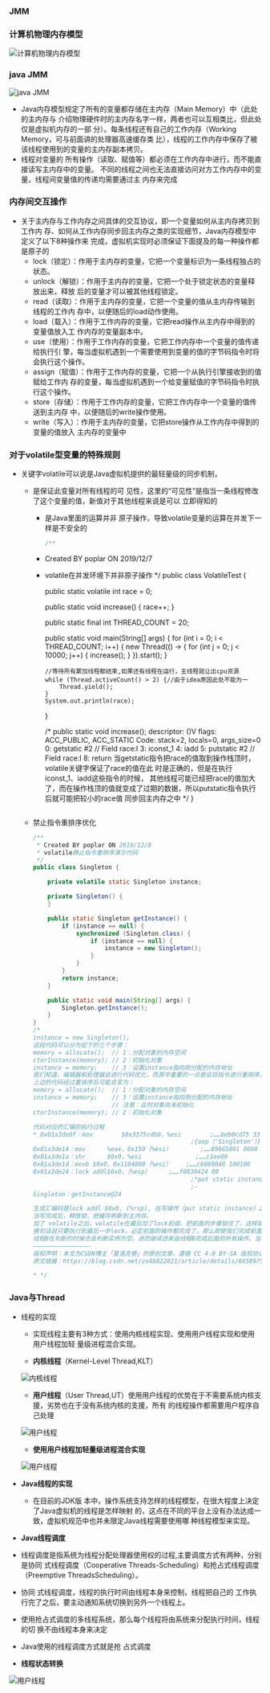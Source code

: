 ### JMM

### 计算机物理内存模型

![计算机物理内存模型](./images/compute_jmm.png)

### java JMM
![java JMM](./images/java_jmm.png)

- Java内存模型规定了所有的变量都存储在主内存（Main Memory）中（此处的主内存与 介绍物理硬件时的主内存名字一样，两者也可以互相类比，但此处仅是虚拟机内存的一部 分）。每条线程还有自己的工作内存（Working Memory，可与前面讲的处理器高速缓存类 比），线程的工作内存中保存了被该线程使用到的变量的主内存副本拷贝。
- 线程对变量的 所有操作（读取、赋值等）都必须在工作内存中进行，而不能直接读写主内存中的变量。 不同的线程之间也无法直接访问对方工作内存中的变量，线程间变量值的传递均需要通过主 内存来完成

### 内存间交互操作 

- 关于主内存与工作内存之间具体的交互协议，即一个变量如何从主内存拷贝到工作内 存、如何从工作内存同步回主内存之类的实现细节，Java内存模型中定义了以下8种操作来 完成，虚拟机实现时必须保证下面提及的每一种操作都是原子的
  - lock（锁定）：作用于主内存的变量，它把一个变量标识为一条线程独占的状态。 
  - unlock（解锁）：作用于主内存的变量，它把一个处于锁定状态的变量释放出来，释放 后的变量才可以被其他线程锁定。
  -  read（读取）：作用于主内存的变量，它把一个变量的值从主内存传输到线程的工作内 存中，以便随后的load动作使用。 
  - load（载入）：作用于工作内存的变量，它把read操作从主内存中得到的变量值放入工 作内存的变量副本中。 
  - use（使用）：作用于工作内存的变量，它把工作内存中一个变量的值传递给执行引 擎，每当虚拟机遇到一个需要使用到变量的值的字节码指令时将会执行这个操作。
  -  assign（赋值）：作用于工作内存的变量，它把一个从执行引擎接收到的值赋给工作内 存的变量，每当虚拟机遇到一个给变量赋值的字节码指令时执行这个操作。
  -  store（存储）：作用于工作内存的变量，它把工作内存中一个变量的值传送到主内存 中，以便随后的write操作使用。
  -  write（写入）：作用于主内存的变量，它把store操作从工作内存中得到的变量的值放入 主内存的变量中

### 对于volatile型变量的特殊规则 

- 关键字volatile可以说是Java虚拟机提供的最轻量级的同步机制，

  - 是保证此变量对所有线程的可 见性，这里的“可见性”是指当一条线程修改了这个变量的值，新值对于其他线程来说是可以 立即得知的

    - 是Java里面的运算并非 原子操作，导致volatile变量的运算在并发下一样是不安全的

       ```java
       /**
       ```
     * Created BY poplar ON 2019/12/7
     * volatile在并发环境下并非原子操作
       */
       public class VolatileTest {

       public static volatile int race = 0;

       public static void increase() {
           race++;
       }

       public static final int THREAD_COUNT = 20;

       public static void main(String[] args) {
           for (int i = 0; i < THREAD_COUNT; i++) {
               new Thread(() -> {
                   for (int j = 0; j < 10000; j++) {
                       increase();
                   }
               }).start();
           }

           //等待所有累加线程都结束,如果还有线程在运行，主线程就让出cpu资源
           while (Thread.activeCount() > 2) {//由于idea原因此处不能为一
               Thread.yield();
           }
           System.out.println(race);
       }

       /*
       public static void increase();
       descriptor: ()V
       flags: ACC_PUBLIC, ACC_STATIC
       Code:
         stack=2, locals=0, args_size=0
            0: getstatic     #2                  // Field race:I
            3: iconst_1
            4: iadd
            5: putstatic     #2                  // Field race:I
            8: return
            当getstatic指令把race的值取到操作栈顶时，volatile关键字保证了race的值在此 时是正确的，但是在执行iconst_1、iadd这些指令的时候，
            其他线程可能已经把race的值加大 了，而在操作栈顶的值就变成了过期的数据，所以putstatic指令执行后就可能把较小的race值 同步回主内存之中
       */
       }

       ```
       
       ```

    

  - 禁止指令重排序优化

    ```java
    /**
     * Created BY poplar ON 2019/12/8
     * volatile静止指令重排序演示代码
     */
    public class Singleton {
    
        private volatile static Singleton instance;
    
        private Singleton() {
        }
    
        public static Singleton getInstance() {
            if (instance == null) {
                synchronized (Singleton.class) {
                    if (instance == null) {
                        instance = new Singleton();
                    }
                }
            }
            return instance;
        }
    
        public static void main(String[] args) {
            Singleton.getInstance();
        }
    }
    /*
    instance = new Singleton();
    这段代码可以分为如下的三个步骤：
    memory = allocate();  // 1：分配对象的内存空间
    ctorInstance(memory); // 2：初始化对象
    instance = memory;    // 3：设置instance指向刚分配的内存地址
    我们知道，编辑器和处理器会进行代码优化，而其中重要的一点是会将指令进行重排序。
    上边的代码经过重排序后可能会变为：
    memory = allocate();  // 1：分配对象的内存空间
    instance = memory;    // 3：设置instance指向刚分配的内存地址
    					  // 注意：此时对象尚未初始化
    ctorInstance(memory); // 2：初始化对象
    
    代码对应的汇编的执行过程
    * 0x01a3de0f：mov		$0x3375cdb0，%esi		;……beb0cd75 33
    											;{oop（'Singleton'）}
    0x01a3de14：mov		%eax，0x150（%esi）		;……89865001 0000
    0x01a3de1a：shr		$0x9，%esi				;……c1ee09
    0x01a3de1d：movb	$0x0，0x1104800（%esi）	;……c6860048 100100
    0x01a3de24：lock	addl$0x0，（%esp）		;……f0830424 00
    											;*put static instance
    											;-
    Singleton：getInstance@24
    
    生成汇编码是lock addl $0x0, (%rsp), 在写操作（put static instance）之前使用了lock前缀，锁住了总线和对应的地址，这样其他的CPU写和读都要等待锁的释放。
    当写完成后，释放锁，把缓存刷新到主内存。
    加了 volatile之后，volatile在最后加了lock前缀，把前面的步骤锁住了，这样如果你前面的步骤没做完是无法执行最后一步刷新到内存的，
    换句话说只要执行到最后一步lock，必定前面的操作都完成了。那么即使我们完成前面两步或者三步了，还没执行最后一步lock，或者前面一步执行了就切换线程2了，
    线程B在判断的时候也会判断实例为空，进而继续进来由线程B完成后面的所有操作。当写完成后，释放锁，把缓存刷新到主内存。
    ————————————————
    版权声明：本文为CSDN博主「夏洛克卷」的原创文章，遵循 CC 4.0 BY-SA 版权协议，转载请附上原文出处链接及本声明。
    原文链接：https://blog.csdn.net/zx48822821/article/details/86589753
    
    * */
    ```

    

### Java与Thread

- 线程的实现 

  - 实现线程主要有3种方式：使用内核线程实现、使用用户线程实现和使用用户线程加轻 量级进程混合实现。

  - **内核线程**（Kernel-Level Thread,KLT）
  
  ![内核线程](./images/kernel_thread.png)
  
  - **用户线程**（User Thread,UT）使用用户线程的优势在于不需要系统内核支援，劣势也在于没有系统内核的支援，所有 的线程操作都需要用户程序自己处理
  
  ![用户线程](./images/user_thread.png)
  
  - **使用用户线程加轻量级进程混合实现** 
  
  ![用户线程](./images/mix_thread.png)

- **Java线程的实现** 

  - 在目前的JDK版 本中，操作系统支持怎样的线程模型，在很大程度上决定了Java虚拟机的线程是怎样映射 的，这点在不同的平台上没有办法达成一致，虚拟机规范中也并未限定Java线程需要使用哪 种线程模型来实现。

- **Java线程调度**
- 线程调度是指系统为线程分配处理器使用权的过程,主要调度方式有两种，分别是协同 式线程调度（Cooperative Threads-Scheduling）和抢占式线程调度（Preemptive ThreadsScheduling）。 
- 协同 式线程调度，线程的执行时间由线程本身来控制，线程把自己的 工作执行完了之后，要主动通知系统切换到另外一个线程上。
- 使用抢占式调度的多线程系统，那么每个线程将由系统来分配执行时间，线程的切 换不由线程本身来决定

- Java使用的线程调度方式就是抢 占式调度

- **线程状态转换**

![用户线程](./images/thread_status.png)
